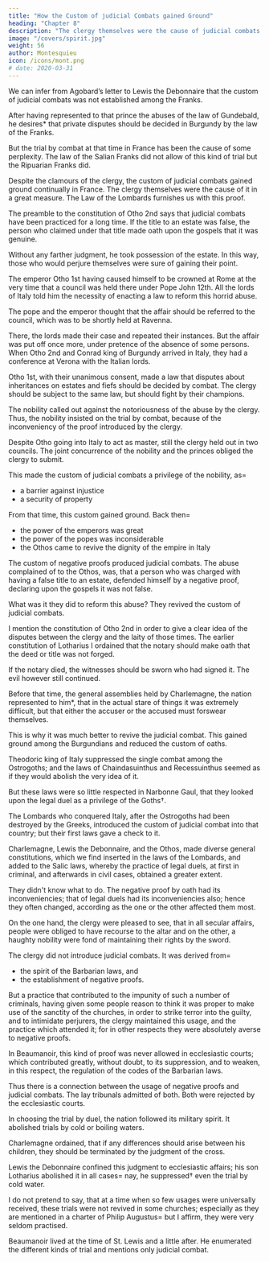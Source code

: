 ```yaml
---
title: "How the Custom of judicial Combats gained Ground"
heading: "Chapter 8"
description: "The clergy themselves were the cause of judicial combats in a great measure"
image: "/covers/spirit.jpg"
weight: 56
author: Montesquieu
icon: /icons/mont.png
# date: 2020-03-31
---
```





We can infer from Agobard’s letter to Lewis the Debonnaire that the custom of judicial combats was not established among the Franks. 

After having represented to that prince the abuses of the law of Gundebald, he desires* that private disputes should be decided in Burgundy by the law of the Franks. 

But the trial by combat at that time in France has been the cause of some perplexity. The law of the Salian Franks did not allow of this kind of trial but the Ripuarian Franks did.

Despite the clamours of the clergy, the custom of judicial combats gained ground continually in France. The clergy themselves were the cause of it in a great measure. The Law of the Lombards furnishes us with this proof.

The preamble to the constitution of Otho 2nd says that judicial combats have been practiced for a long time. If the title to an estate was false, the person who claimed under that title made oath upon the gospels that it was genuine. 

Without any farther judgment, he took possession of the estate. In this way, those who would perjure themselves were sure of gaining their point. 

The emperor Otho 1st having caused himself to be crowned at Rome at the very time that a council was held there under Pope John 12th. All the lords of Italy told him the necessity of enacting a law to reform this horrid abuse. 

The pope and the emperor thought that the affair should be referred to the council, which was to be shortly held at Ravenna. 

There, the lords made their case and repeated their instances. But the affair was put off once more, under pretence of the absence of some persons. When Otho 2nd and Conrad king of Burgundy arrived in Italy, they had a conference at Verona with the Italian lords. 

Otho 1st, with their unanimous consent, made a law that <!-- whenever there were any --> disputes about inheritances on estates and fiefs should be decided by combat.<!-- , and one of the parties insisted upon the legality of his title, and the other maintained its being false, the affair should be  --> The clergy should be subject to the same law, but should fight by their champions. 

The nobility called out against the notoriousness of the abuse by the clergy. Thus, the nobility insisted on the trial by combat, because of the inconveniency of the proof introduced by the clergy.

Despite Otho going into Italy to act as master, still the clergy held out in two councils. The joint concurrence of the nobility and the princes obliged the clergy to submit.

This made the custom of judicial combats a privilege of the nobility, as= 
- a barrier against injustice
- a security of property

From that time, this custom gained ground. Back then= 
- the power of the emperors was great
- the power of the popes was inconsiderable
- the Othos came to revive the dignity of the empire in Italy

The custom of negative proofs produced judicial combats. The abuse complained of to the Othos, was, that a person who was charged with having a false title to an estate, defended himself by a negative proof, declaring upon the gospels it was not false. 

What was it they did to reform this abuse? They revived the custom of judicial combats.

I mention the constitution of Otho 2nd in order to give a clear idea of the disputes between the clergy and the laity of those times. The earlier constitution of Lotharius I<!--  of an earlier date, who, upon the same complaints and disputes, being desirous of securing the just possession of property, had --> ordained that the notary should make oath that the deed or title was not forged. 

If the notary died, the witnesses should be sworn who had signed it. The evil however still continued.<!--  and they were obliged at length to have recourse to the remedy above-mentioned. -->

Before that time, the general assemblies held by Charlemagne, the nation represented to him*, that in the actual stare of things it was extremely difficult, but that either the accuser or the accused must forswear themselves. 


This is why it was much better to revive the judicial combat. This gained ground among the Burgundians and reduced the custom of oaths. 

Theodoric king of Italy suppressed the single combat among the Ostrogoths; and the laws of Chaindasuinthus and Recessuinthus seemed as if they would abolish the very idea of it. 

But these laws were so little respected in Narbonne Gaul, that they looked upon the legal duel as a privilege of the Goths†.

The Lombards who conquered Italy, after the Ostrogoths had been destroyed by the Greeks, introduced the custom of judicial combat into that country; but their first laws gave a check to it. 

Charlemagne, Lewis the Debonnaire, and the Othos, made diverse general constitutions, which we find inserted in the laws of the Lombards, and added to the Salic laws, whereby the practice of legal duels, at first in criminal, and afterwards in civil cases, obtained a greater extent. 

They didn't know what to do. The negative proof by oath had its inconveniencies; that of legal duels had its inconveniencies also; hence they often changed, according as the one or the other affected them most.

On the one hand, the clergy were pleased to see, that in all secular affairs, people were obliged to have recourse to the altar and on the other, a haughty nobility were fond of maintaining their rights by the sword.

The clergy did not introduce judicial combats. It was derived from= 
- the spirit of the Barbarian laws, and
- the establishment of negative proofs.

But a practice that contributed to the impunity of such a number of criminals, having given some people reason to think it was proper to make use of the sanctity of the churches, in order to strike terror into the guilty, and to intimidate perjurers, the clergy maintained this usage, and the practice which attended it; for in other respects they were absolutely averse to negative proofs.

In Beaumanoir, this kind of proof was never allowed in ecclesiastic courts; which contributed greatly, without doubt, to its suppression, and to weaken, in this respect, the regulation of the codes of the Barbarian laws.

Thus there is a connection between the usage of negative proofs and judicial combats. The lay tribunals admitted of both. Both were rejected by the ecclesiastic courts.

In choosing the trial by duel, the nation followed its military spirit. It abolished trials by cold or boiling waters. 
<!--  for while this was established as a divine decision, the trials by the cross, , which had been also regarded in the same light, were abolished. -->

Charlemagne ordained, that if any differences should arise between his children, they should be terminated by the judgment of the cross. 

Lewis the Debonnaire confined this judgment to ecclesiastic affairs; his son Lotharius abolished it in all cases=  nay, he suppressed† even the trial by cold water.

I do not pretend to say, that at a time when so few usages were universally received, these trials were not revived in some churches; especially as they are mentioned in a charter of Philip Augustus=  but I affirm, they were very seldom practised. 

Beaumanoir lived at the time of St. Lewis and a little after. He enumerated the different kinds of trial and mentions only judicial combat.
